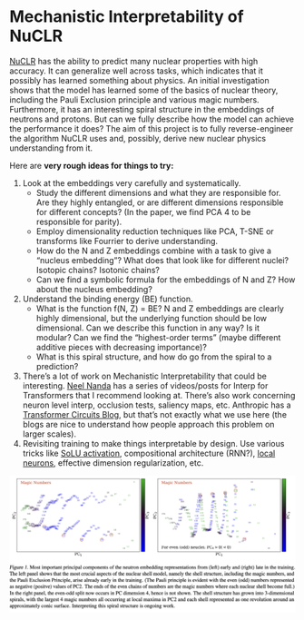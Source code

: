 # Mechanistic Interpretability of NuCLR

[NuCLR](https://arxiv.org/pdf/2306.06099.pdf) has the ability to predict many nuclear properties with high accuracy. It can generalize well across tasks, which indicates that it possibly has learned something about physics. An initial investigation shows that the model has learned some of the basics of nuclear theory, including the Pauli Exclusion principle and various magic numbers. Furthermore, it has an interesting spiral structure in the embeddings of neutrons and protons. But can we fully describe how the model can achieve the performance it does? The aim of this project is to fully reverse-engineer the algorithm NuCLR uses and, possibly, derive new nuclear physics understanding from it.

Here are **very rough ideas for things to try:**

1. Look at the embeddings very carefully and systematically. 
    - Study the different dimensions and what they are responsible for. Are they highly entangled, or are different dimensions responsible for different concepts? (In the paper, we find  PCA 4 to be responsible for parity).
    - Employ dimensionality reduction techniques like PCA, T-SNE or transforms like Fourrier to derive understanding.
    - How do the N and Z embeddings combine with a task to give a “nucleus embedding”? What does that look like for different nuclei? Isotopic chains? Isotonic chains?
    - Can we find a symbolic formula for the embeddings of N and Z? How about the nucleus embedding?
2. Understand the binding energy (BE) function.
    - What is the function f(N, Z) = BE? N and Z embeddings are clearly highly dimensional, but the underlying function should be low dimensional. Can we describe this function in any way? Is it modular? Can we find the “highest-order terms” (maybe different additive pieces with decreasing importance)?
    - What is this spiral structure, and how do go from the spiral to a prediction?
3. There’s a lot of work on Mechanistic Interpretability that could be interesting. [Neel Nanda](https://www.neelnanda.io/mechanistic-interpretability) has a series of videos/posts for Interp for Transformers that I recommend looking at. There’s also work concerning neuron level interp, occlusion tests, saliency maps, etc. Anthropic has a [Transformer Circuits Blog](https://transformer-circuits.pub/2022/mech-interp-essay/index.html), but that’s not exactly what we use here (the blogs are nice to understand how people approach this problem on larger scales). 
4. Revisiting training to make things interpretable by design. Use various tricks like [SoLU activation](https://transformer-circuits.pub/2022/solu/index.html), compositional architecture (RNN?), [local neurons](https://arxiv.org/pdf/2305.08746.pdf), effective dimension regularization, etc.

![Alt text](docs/paper_fig1.png)